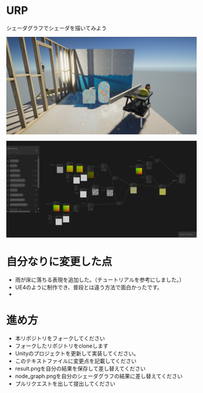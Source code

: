 # URP
シェーダグラフでシェーダを描いてみよう

![結果画像](result.png)

![シェーダ](node_graph.png)

# 自分なりに変更した点
- 雨が床に落ちる表現を追加した。（チュートリアルを参考にしました。）
- UE4のように制作でき、普段とは違う方法で面白かったです。
-

# 進め方

- 本リポジトリをフォークしてください
- フォークしたリポジトリをcloneします
- Unityのプロジェクトを更新して実装してください。
- このテキストファイルに変更点を記載してください
- result.pngを自分の結果を保存して差し替えてください
- node_graph.pngを自分のシェーダグラフの結果に差し替えてください
- プルリクエストを出して提出してください
